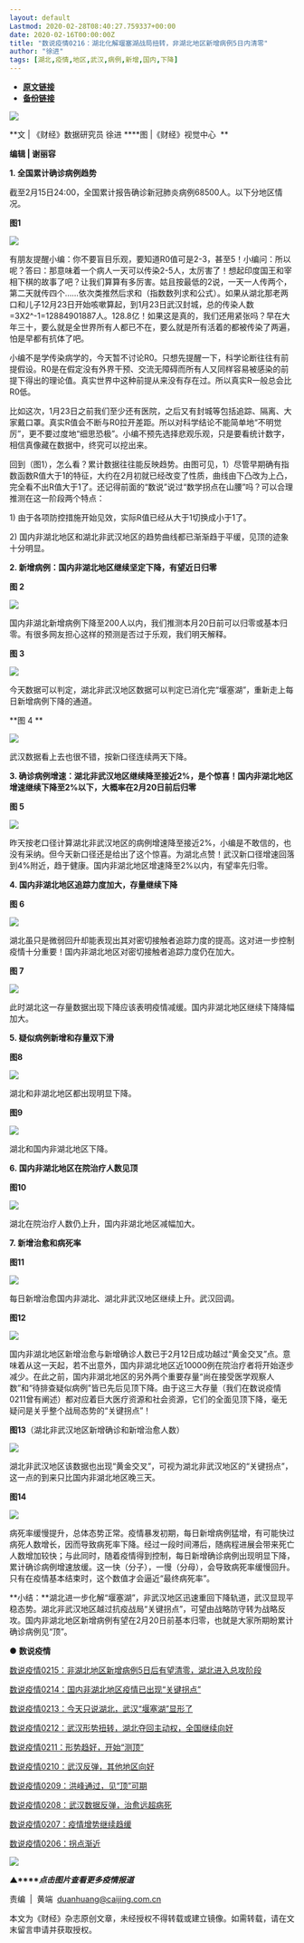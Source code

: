 ```yaml
---
layout: default
Lastmod: 2020-02-28T08:40:27.759337+00:00
date: 2020-02-16T00:00:00Z
title: "数说疫情0216：湖北化解堰塞湖战局扭转，非湖北地区新增病例5日内清零"
author: "徐进"
tags: [湖北,疫情,地区,武汉,病例,新增,国内,下降]
---
```


* [**原文链接**](http://mp.weixin.qq.com/s?__biz=MjM5NDU5NTM4MQ==&mid=2653354194&idx=2&sn=4a14617a26637d1f09c1742c05212752&chksm=bd570f888a20869e76accf5bcd6865b59d911a12956b802368f342c08e24ae8d4f6c32cf8ba4#rd)
* [**备份链接**](http://archive.today/J5yEG)


![](/images/post/77e6cfb5c7ef66e00d9bd04f74961594.jpg)

**文 | 《财经》数据研究员 徐进 ****图 |《财经》视觉中心  **

**编辑 | 谢丽容**

**1. 全国累计确诊病例趋势**

截至2月15日24:00，全国累计报告确诊新冠肺炎病例68500人。以下分地区情况。

**图1**

![](/images/post/4f15c2631b2908d199aca9149e9630c8.jpg)

  

有朋友提醒小编：你不要盲目乐观，要知道R0值可是2-3，甚至5！小编问：所以呢？答曰：那意味着一个病人一天可以传染2-5人，太厉害了！想起印度国王和宰相下棋的故事了吧？让我们算算有多厉害。姑且按最低的2说，一天一人传两个，第二天就传四个……依次类推然后求和（指数数列求和公式）。如果从湖北那老两口和儿子12月23日开始咳嗽算起，到1月23日武汉封城，总的传染人数=3X2^-1=12884901887人。128.8亿！如果这是真的，我们还用紧张吗？早在大年三十，要么就是全世界所有人都已不在，要么就是所有活着的都被传染了两遍，怕是早都有抗体了吧。

  

小编不是学传染病学的，今天暂不讨论R0。只想先提醒一下，科学论断往往有前提假设。R0是在假定没有外界干预、交流无障碍而所有人又同样容易被感染的前提下得出的理论值。真实世界中这种前提从来没有存在过。所以真实R一般总会比R0低。

  

比如这次，1月23日之前我们至少还有医院，之后又有封城等包括追踪、隔离、大家戴口罩。真实R值会不断与R0拉开差距。所以对科学结论不能简单地“不明觉厉”，更不要过度地“细思恐极”。小编不预先选择悲观乐观，只是要看统计数字，相信真像藏在数据中，终究可以挖出来。

  

回到（图1），怎么看？累计数据往往能反映趋势。由图可见，1）尽管早期确有指数函数R值大于1的特征，大约在2月初就已经改变了性质，曲线由下凸改为上凸，完全看不出R值大于1了。还记得前面的“数说”说过“数学拐点在山腰”吗？可以合理推测在这一阶段两个特点：

  

1) 由于各项防控措施开始见效，实际R值已经从大于1切换成小于1了。

  

2) 国内非湖北地区和湖北非武汉地区的趋势曲线都已渐渐趋于平缓，见顶的迹象十分明显。

  

**2\. 新增病例：国内非湖北地区继续坚定下降，有望近日归零**

  

**图 2**

![](/images/post/0f8251eb92f5ed2fad3012a573ef943e.jpg)

  

国内非湖北新增病例下降至200人以内，我们推测本月20日前可以归零或基本归零。有很多网友担心这样的预测是否过于乐观，我们明天解释。

  

**图 3**

![](/images/post/1b5d44bb4bc0eb20c8d90e821f73dda4.jpg)

今天数据可以判定，湖北非武汉地区数据可以判定已消化完“堰塞湖”，重新走上每日新增病例下降的通道。

  

**图 4 **

![](/images/post/09750627079646db2568fae1409678b6.jpg)

武汉数据看上去也很不错，按新口径连续两天下降。

**3\. 确诊病例增速：湖北非武汉地区继续降至接近2%，是个惊喜！国内非湖北地区增速继续下降至2%以下，大概率在2月20日前后归零**

  

**图 5**

![](/images/post/75dac8158bad8dd24a3f7567deb12563.jpg)

昨天按老口径计算湖北非武汉地区的病例增速降至接近2%，小编是不敢信的，也没有采纳。但今天新口径还是给出了这个惊喜。为湖北点赞！武汉新口径增速回落到4%附近，趋于健康。国内非湖北地区增速降至2%以内，有望率先归零。

**4. 国内非湖北地区追踪力度加大，存量继续下降**

  

**图 6**

![](/images/post/2dd69e415060cd77ac9ea03263bcc888.jpg)

湖北虽只是微弱回升却能表现出其对密切接触者追踪力度的提高。这对进一步控制疫情十分重要！国内非湖北地区对密切接触者追踪力度仍在加大。

**图 7**

![](/images/post/ce5c3494a1036f33ada6236545af5d57.jpg)

此时湖北这一存量数据出现下降应该表明疫情减缓。国内非湖北地区继续下降降幅加大。

**5. 疑似病例新增和存量双下滑**

  

**图8**

![](/images/post/0601071bdab6e108bdb77fe7a6bc3a17.jpg)

湖北和非湖北地区都出现明显下降。

  

**图9**

![](/images/post/246376f0f0fefb1ebfda73c44c3fd694.jpg)

湖北和国内非湖北地区下降。

  

**6. 国内非湖北地区在院治疗人数见顶**

  

**图10**

![](/images/post/19f9fabe0898077401f395a9c39a46c9.jpg)

湖北在院治疗人数仍上升，国内非湖北地区减幅加大。

**7. 新增治愈和病死率**

  

**图11**

![](/images/post/7fcbb6a0317ba036964fa2b205b642f6.jpg)

  

每日新增治愈国内非湖北、湖北非武汉地区继续上升。武汉回调。

  

**图12**

![](/images/post/deddf5cfef83431e227a0bcfc07ce1bd.jpg)

国内非湖北地区新增治愈与新增确诊人数已于2月12日成功越过“黄金交叉”点。意味着从这一天起，若不出意外，国内非湖北地区近10000例在院治疗者将开始逐步减少。在此之前，国内非湖北地区的另外两个重要存量“尚在接受医学观察人数”和“待排查疑似病例”皆已先后见顶下降。由于这三大存量（我们在数说疫情0211曾有阐述）都对应着巨大医疗资源和社会资源，它们的全面见顶下降，毫无疑问是关乎整个战局态势的“关键拐点”！

**图13**（湖北非武汉地区新增确诊和新增治愈人数）

![](/images/post/3d95bd0aa8ed42422f0037e89e9bbd29.jpg)

湖北非武汉地区该数据也出现“黄金交叉”，可视为湖北非武汉地区的“关键拐点”，这一点的到来只比国内非湖北地区晚三天。

  

**图14**

![](/images/post/f4ca99da7d8e3354f9fd3745bd53f96b.jpg)

  

病死率缓慢提升，总体态势正常。疫情暴发初期，每日新增病例猛增，有可能快过病死人数增长，因而导致病死率下降。经过一段时间滞后，随病程进展会带来死亡人数增加较快；与此同时，随着疫情得到控制，每日新增确诊病例出现明显下降，累计确诊病例增速放缓。这一快（分子），一慢（分母），会导致病死率缓慢回升。只有在疫情基本结束时，这个数值才会逼近“最终病死率”。

**小结：**湖北进一步化解“堰塞湖”，非武汉地区迅速重回下降轨道，武汉显现平稳态势。湖北非武汉地区越过抗疫战局“关键拐点”，可望由战略防守转为战略反攻。国内非湖北地区新增病例有望在2月20日前基本归零，也就是大家所期盼累计确诊病例见“顶”。

● **数说疫情**

  

[数说疫情0215：](http://mp.weixin.qq.com/s?__biz=MjM5NDU5NTM4MQ==&mid=2653354140&idx=2&sn=a699320a807b4064de1b758b98d93292&chksm=bd570fc68a2086d021a04df2dc8c04344ef74c408ce3a4161624c332abfd89c567e69ff320f0&scene=21#wechat_redirect)[非湖北地区新增病例5日后有望清零，湖北进入总攻阶段](http://mp.weixin.qq.com/s?__biz=MjM5NDU5NTM4MQ==&mid=2653354140&idx=2&sn=a699320a807b4064de1b758b98d93292&chksm=bd570fc68a2086d021a04df2dc8c04344ef74c408ce3a4161624c332abfd89c567e69ff320f0&scene=21#wechat_redirect)

[数说疫情0214：国内非湖北地区疫情已出现“关键拐点”](http://mp.weixin.qq.com/s?__biz=MjM5NDU5NTM4MQ==&mid=2653354102&idx=2&sn=600025a051aca6f23943d82a33bc7182&chksm=bd570f2c8a20863a205e64f0d7cdc43c9f1e6c8edb8e03cecd5021c832d10789e5faed871f57&scene=21#wechat_redirect)

[数说疫情0213：](http://mp.weixin.qq.com/s?__biz=MjM5NDU5NTM4MQ==&mid=2653354064&idx=3&sn=c44513fb5ac481e8e2b85beac090c7db&chksm=bd570f0a8a20861cf3b2b84a54df837f9660ddd5ef932b6984b852f34b8012279d7a7d2f5ca5&scene=21#wechat_redirect)[今天只说湖北，武汉“堰塞湖”显形了](http://mp.weixin.qq.com/s?__biz=MjM5NDU5NTM4MQ==&mid=2653354064&idx=3&sn=c44513fb5ac481e8e2b85beac090c7db&chksm=bd570f0a8a20861cf3b2b84a54df837f9660ddd5ef932b6984b852f34b8012279d7a7d2f5ca5&scene=21#wechat_redirect)

[数说疫情0212：](http://mp.weixin.qq.com/s?__biz=MjM5NDU5NTM4MQ==&mid=2653354035&idx=3&sn=2026921b6c28512607d99c6a8912fba1&chksm=bd570f698a20867f6bd10d541c1a1f2d81abcb6f4ebaa0543af3c29c80477320950d9462e5fc&scene=21#wechat_redirect)[武汉形势扭转，湖北夺回主动权，全国继续向好](http://mp.weixin.qq.com/s?__biz=MjM5NDU5NTM4MQ==&mid=2653354035&idx=3&sn=2026921b6c28512607d99c6a8912fba1&chksm=bd570f698a20867f6bd10d541c1a1f2d81abcb6f4ebaa0543af3c29c80477320950d9462e5fc&scene=21#wechat_redirect)

[数说疫情0211：形势趋好，开始“测顶”](http://mp.weixin.qq.com/s?__biz=MjM5NDU5NTM4MQ==&mid=2653354002&idx=3&sn=832d8897c201b9c45e2a3cf1f7e247b1&chksm=bd570f488a20865e6cb6db9bef8a5a82be2e4792b816a3b95197cc5501f0ddc82a529d01b997&scene=21#wechat_redirect)

[数说疫情0210：](http://mp.weixin.qq.com/s?__biz=MjM5NDU5NTM4MQ==&mid=2653353925&idx=2&sn=6ebddbd4c1cec2f946588b60b86be429&chksm=bd57009f8a208989a1632956b67bdf5ec1d356a36cbeb82c06a4435cf83662be7d2b97b357ae&scene=21#wechat_redirect)[武汉反弹，其他地区向好](http://mp.weixin.qq.com/s?__biz=MjM5NDU5NTM4MQ==&mid=2653353925&idx=2&sn=6ebddbd4c1cec2f946588b60b86be429&chksm=bd57009f8a208989a1632956b67bdf5ec1d356a36cbeb82c06a4435cf83662be7d2b97b357ae&scene=21#wechat_redirect)

[数说疫情0209：](http://mp.weixin.qq.com/s?__biz=MjM5NDU5NTM4MQ==&mid=2653353861&idx=3&sn=b3dc57475973420f89935a77866fb08d&chksm=bd5700df8a2089c924357c91676026faa70a19a6fa99c3ce46590eb56593e361449115a3830a&scene=21#wechat_redirect)[洪峰通过，见“顶”可期](http://mp.weixin.qq.com/s?__biz=MjM5NDU5NTM4MQ==&mid=2653353861&idx=3&sn=b3dc57475973420f89935a77866fb08d&chksm=bd5700df8a2089c924357c91676026faa70a19a6fa99c3ce46590eb56593e361449115a3830a&scene=21#wechat_redirect)

[数说疫情0208：](http://mp.weixin.qq.com/s?__biz=MjM5NDU5NTM4MQ==&mid=2653353844&idx=4&sn=390ca70c589485bf5aa4dc10859f39da&chksm=bd57002e8a208938616ebd8a63ba66106edab9718639edccb0a6440e6b32e16cb63f16926fc7&scene=21#wechat_redirect)[武汉数据反弹，治愈远超病死](http://mp.weixin.qq.com/s?__biz=MjM5NDU5NTM4MQ==&mid=2653353844&idx=4&sn=390ca70c589485bf5aa4dc10859f39da&chksm=bd57002e8a208938616ebd8a63ba66106edab9718639edccb0a6440e6b32e16cb63f16926fc7&scene=21#wechat_redirect)

[数说疫情0207：](http://mp.weixin.qq.com/s?__biz=MjM5NDU5NTM4MQ==&mid=2653353824&idx=2&sn=1f3f3d144dddc90008b6d78e7c79c006&chksm=bd57003a8a20892cfc168e13a82aadc5b1aea0f2979326c359b65bec809a21fb01cf8fb44a6a&scene=21#wechat_redirect)[疫情增势继续趋缓](http://mp.weixin.qq.com/s?__biz=MjM5NDU5NTM4MQ==&mid=2653353824&idx=2&sn=1f3f3d144dddc90008b6d78e7c79c006&chksm=bd57003a8a20892cfc168e13a82aadc5b1aea0f2979326c359b65bec809a21fb01cf8fb44a6a&scene=21#wechat_redirect)

[数说疫情0206：](http://mp.weixin.qq.com/s?__biz=MjM5NDU5NTM4MQ==&mid=2653353793&idx=3&sn=d938c2eec796181865fa961c0235b8fc&chksm=bd57001b8a20890db804b66aac3872d66e545835230feb85cde29cda4e7200c3627e6a1a7f59&scene=21#wechat_redirect)[拐点渐近](http://mp.weixin.qq.com/s?__biz=MjM5NDU5NTM4MQ==&mid=2653353793&idx=3&sn=d938c2eec796181865fa961c0235b8fc&chksm=bd57001b8a20890db804b66aac3872d66e545835230feb85cde29cda4e7200c3627e6a1a7f59&scene=21#wechat_redirect)

[![](/images/post/4d24a5670c9a87791ea8b757d030c0d3.jpg)](https://mp.weixin.qq.com/mp/homepage?__biz=MjM5NDU5NTM4MQ==&hid=29&sn=21c0f34c737748fe3b2c372bb40ae622)

**▲****_点击图片查看更多疫情报道_**

  

  

责编  |  黄端  duanhuang@caijing.com.cn

本文为《财经》杂志原创文章，未经授权不得转载或建立镜像。如需转载，请在文末留言申请并获取授权。

